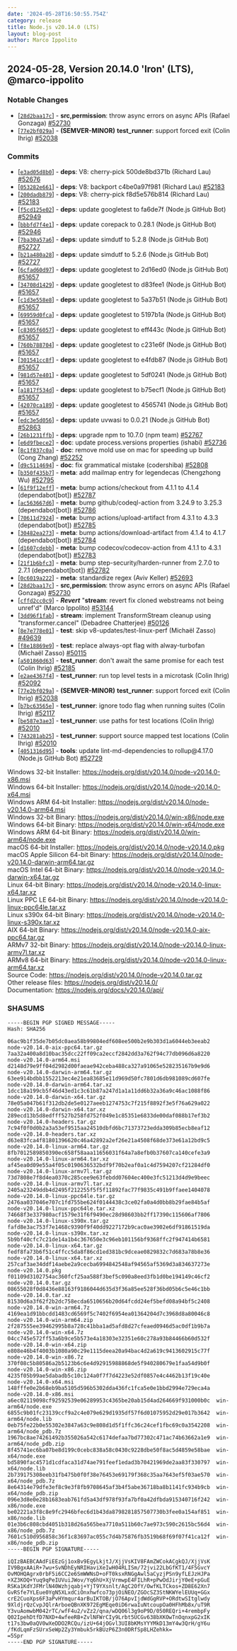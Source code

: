 ```yaml
---
date: '2024-05-28T16:50:55.754Z'
category: release
title: Node.js v20.14.0 (LTS)
layout: blog-post
author: Marco Ippolito
---
```


## 2024-05-28, Version 20.14.0 'Iron' (LTS), @marco-ippolito

### Notable Changes

- \[[`28d2baa17c`](https://github.com/nodejs/node/commit/28d2baa17c)] - **src,permission**: throw async errors on async APIs (Rafael Gonzaga) [#52730](https://github.com/nodejs/node/pull/52730)
- \[[`77e2bf029a`](https://github.com/nodejs/node/commit/77e2bf029a)] - **(SEMVER-MINOR)** **test_runner**: support forced exit (Colin Ihrig) [#52038](https://github.com/nodejs/node/pull/52038)

### Commits

- \[[`e3ad05d8b0`](https://github.com/nodejs/node/commit/e3ad05d8b0)] - **deps**: V8: cherry-pick 500de8bd371b (Richard Lau) [#52676](https://github.com/nodejs/node/pull/52676)
- \[[`053282e661`](https://github.com/nodejs/node/commit/053282e661)] - **deps**: V8: backport c4be0a97f981 (Richard Lau) [#52183](https://github.com/nodejs/node/pull/52183)
- \[[`200dadb879`](https://github.com/nodejs/node/commit/200dadb879)] - **deps**: V8: cherry-pick f8d5e576b814 (Richard Lau) [#52183](https://github.com/nodejs/node/pull/52183)
- \[[`f5cd125e02`](https://github.com/nodejs/node/commit/f5cd125e02)] - **deps**: update googletest to fa6de7f (Node.js GitHub Bot) [#52949](https://github.com/nodejs/node/pull/52949)
- \[[`bbbfd7f4e1`](https://github.com/nodejs/node/commit/bbbfd7f4e1)] - **deps**: update corepack to 0.28.1 (Node.js GitHub Bot) [#52946](https://github.com/nodejs/node/pull/52946)
- \[[`7ba30a57a6`](https://github.com/nodejs/node/commit/7ba30a57a6)] - **deps**: update simdutf to 5.2.8 (Node.js GitHub Bot) [#52727](https://github.com/nodejs/node/pull/52727)
- \[[`b21a480a28`](https://github.com/nodejs/node/commit/b21a480a28)] - **deps**: update simdutf to 5.2.6 (Node.js GitHub Bot) [#52727](https://github.com/nodejs/node/pull/52727)
- \[[`6cfad60d97`](https://github.com/nodejs/node/commit/6cfad60d97)] - **deps**: update googletest to 2d16ed0 (Node.js GitHub Bot) [#51657](https://github.com/nodejs/node/pull/51657)
- \[[`34708d1429`](https://github.com/nodejs/node/commit/34708d1429)] - **deps**: update googletest to d83fee1 (Node.js GitHub Bot) [#51657](https://github.com/nodejs/node/pull/51657)
- \[[`c1d3e558e8`](https://github.com/nodejs/node/commit/c1d3e558e8)] - **deps**: update googletest to 5a37b51 (Node.js GitHub Bot) [#51657](https://github.com/nodejs/node/pull/51657)
- \[[`69959d0fca`](https://github.com/nodejs/node/commit/69959d0fca)] - **deps**: update googletest to 5197b1a (Node.js GitHub Bot) [#51657](https://github.com/nodejs/node/pull/51657)
- \[[`c8305f6057`](https://github.com/nodejs/node/commit/c8305f6057)] - **deps**: update googletest to eff443c (Node.js GitHub Bot) [#51657](https://github.com/nodejs/node/pull/51657)
- \[[`760b788704`](https://github.com/nodejs/node/commit/760b788704)] - **deps**: update googletest to c231e6f (Node.js GitHub Bot) [#51657](https://github.com/nodejs/node/pull/51657)
- \[[`301541cc8f`](https://github.com/nodejs/node/commit/301541cc8f)] - **deps**: update googletest to e4fdb87 (Node.js GitHub Bot) [#51657](https://github.com/nodejs/node/pull/51657)
- \[[`981d57e401`](https://github.com/nodejs/node/commit/981d57e401)] - **deps**: update googletest to 5df0241 (Node.js GitHub Bot) [#51657](https://github.com/nodejs/node/pull/51657)
- \[[`a1817f534d`](https://github.com/nodejs/node/commit/a1817f534d)] - **deps**: update googletest to b75ecf1 (Node.js GitHub Bot) [#51657](https://github.com/nodejs/node/pull/51657)
- \[[`42070ca189`](https://github.com/nodejs/node/commit/42070ca189)] - **deps**: update googletest to 4565741 (Node.js GitHub Bot) [#51657](https://github.com/nodejs/node/pull/51657)
- \[[`edc3e5d056`](https://github.com/nodejs/node/commit/edc3e5d056)] - **deps**: update uvwasi to 0.0.21 (Node.js GitHub Bot) [#52863](https://github.com/nodejs/node/pull/52863)
- \[[`26b1231ffb`](https://github.com/nodejs/node/commit/26b1231ffb)] - **deps**: upgrade npm to 10.7.0 (npm team) [#52767](https://github.com/nodejs/node/pull/52767)
- \[[`e6d9fbece2`](https://github.com/nodejs/node/commit/e6d9fbece2)] - **doc**: update process.versions properties (ishabi) [#52736](https://github.com/nodejs/node/pull/52736)
- \[[`8c1f837c0a`](https://github.com/nodejs/node/commit/8c1f837c0a)] - **doc**: remove mold use on mac for speeding up build (Cong Zhang) [#52252](https://github.com/nodejs/node/pull/52252)
- \[[`d9c5114694`](https://github.com/nodejs/node/commit/d9c5114694)] - **doc**: fix grammatical mistake (codershiba) [#52808](https://github.com/nodejs/node/pull/52808)
- \[[`b350f435b7`](https://github.com/nodejs/node/commit/b350f435b7)] - **meta**: add mailmap entry for legendecas (Chengzhong Wu) [#52795](https://github.com/nodejs/node/pull/52795)
- \[[`61f9f12eff`](https://github.com/nodejs/node/commit/61f9f12eff)] - **meta**: bump actions/checkout from 4.1.1 to 4.1.4 (dependabot\[bot]) [#52787](https://github.com/nodejs/node/pull/52787)
- \[[`ac563667d6`](https://github.com/nodejs/node/commit/ac563667d6)] - **meta**: bump github/codeql-action from 3.24.9 to 3.25.3 (dependabot\[bot]) [#52786](https://github.com/nodejs/node/pull/52786)
- \[[`70611d7924`](https://github.com/nodejs/node/commit/70611d7924)] - **meta**: bump actions/upload-artifact from 4.3.1 to 4.3.3 (dependabot\[bot]) [#52785](https://github.com/nodejs/node/pull/52785)
- \[[`30482ea273`](https://github.com/nodejs/node/commit/30482ea273)] - **meta**: bump actions/download-artifact from 4.1.4 to 4.1.7 (dependabot\[bot]) [#52784](https://github.com/nodejs/node/pull/52784)
- \[[`d1607cdebb`](https://github.com/nodejs/node/commit/d1607cdebb)] - **meta**: bump codecov/codecov-action from 4.1.1 to 4.3.1 (dependabot\[bot]) [#52783](https://github.com/nodejs/node/pull/52783)
- \[[`21f1b6bfc3`](https://github.com/nodejs/node/commit/21f1b6bfc3)] - **meta**: bump step-security/harden-runner from 2.7.0 to 2.7.1 (dependabot\[bot]) [#52782](https://github.com/nodejs/node/pull/52782)
- \[[`0c6019a222`](https://github.com/nodejs/node/commit/0c6019a222)] - **meta**: standardize regex (Aviv Keller) [#52693](https://github.com/nodejs/node/pull/52693)
- \[[`28d2baa17c`](https://github.com/nodejs/node/commit/28d2baa17c)] - **src,permission**: throw async errors on async APIs (Rafael Gonzaga) [#52730](https://github.com/nodejs/node/pull/52730)
- \[[`cffd2cc0c9`](https://github.com/nodejs/node/commit/cffd2cc0c9)] - _**Revert**_ "**stream**: revert fix cloned webstreams not being unref'd" (Marco Ippolito) [#53144](https://github.com/nodejs/node/pull/53144)
- \[[`3dd96f1fab`](https://github.com/nodejs/node/commit/3dd96f1fab)] - **stream**: implement TransformStream cleanup using "transformer.cancel" (Debadree Chatterjee) [#50126](https://github.com/nodejs/node/pull/50126)
- \[[`8e7e778e01`](https://github.com/nodejs/node/commit/8e7e778e01)] - **test**: skip v8-updates/test-linux-perf (Michaël Zasso) [#49639](https://github.com/nodejs/node/pull/49639)
- \[[`f8e18869e9`](https://github.com/nodejs/node/commit/f8e18869e9)] - **test**: replace always-opt flag with alway-turbofan (Michaël Zasso) [#50115](https://github.com/nodejs/node/pull/50115)
- \[[`a501860d63`](https://github.com/nodejs/node/commit/a501860d63)] - **test_runner**: don't await the same promise for each test (Colin Ihrig) [#52185](https://github.com/nodejs/node/pull/52185)
- \[[`e2ae4367f4`](https://github.com/nodejs/node/commit/e2ae4367f4)] - **test_runner**: run top level tests in a microtask (Colin Ihrig) [#52092](https://github.com/nodejs/node/pull/52092)
- \[[`77e2bf029a`](https://github.com/nodejs/node/commit/77e2bf029a)] - **(SEMVER-MINOR)** **test_runner**: support forced exit (Colin Ihrig) [#52038](https://github.com/nodejs/node/pull/52038)
- \[[`b7bc63565e`](https://github.com/nodejs/node/commit/b7bc63565e)] - **test_runner**: ignore todo flag when running suites (Colin Ihrig) [#52117](https://github.com/nodejs/node/pull/52117)
- \[[`be587e3ae3`](https://github.com/nodejs/node/commit/be587e3ae3)] - **test_runner**: use paths for test locations (Colin Ihrig) [#52010](https://github.com/nodejs/node/pull/52010)
- \[[`743281ab25`](https://github.com/nodejs/node/commit/743281ab25)] - **test_runner**: support source mapped test locations (Colin Ihrig) [#52010](https://github.com/nodejs/node/pull/52010)
- \[[`4051316d95`](https://github.com/nodejs/node/commit/4051316d95)] - **tools**: update lint-md-dependencies to rollup\@4.17.0 (Node.js GitHub Bot) [#52729](https://github.com/nodejs/node/pull/52729)

Windows 32-bit Installer: https://nodejs.org/dist/v20.14.0/node-v20.14.0-x86.msi \
Windows 64-bit Installer: https://nodejs.org/dist/v20.14.0/node-v20.14.0-x64.msi \
Windows ARM 64-bit Installer: https://nodejs.org/dist/v20.14.0/node-v20.14.0-arm64.msi \
Windows 32-bit Binary: https://nodejs.org/dist/v20.14.0/win-x86/node.exe \
Windows 64-bit Binary: https://nodejs.org/dist/v20.14.0/win-x64/node.exe \
Windows ARM 64-bit Binary: https://nodejs.org/dist/v20.14.0/win-arm64/node.exe \
macOS 64-bit Installer: https://nodejs.org/dist/v20.14.0/node-v20.14.0.pkg \
macOS Apple Silicon 64-bit Binary: https://nodejs.org/dist/v20.14.0/node-v20.14.0-darwin-arm64.tar.gz \
macOS Intel 64-bit Binary: https://nodejs.org/dist/v20.14.0/node-v20.14.0-darwin-x64.tar.gz \
Linux 64-bit Binary: https://nodejs.org/dist/v20.14.0/node-v20.14.0-linux-x64.tar.xz \
Linux PPC LE 64-bit Binary: https://nodejs.org/dist/v20.14.0/node-v20.14.0-linux-ppc64le.tar.xz \
Linux s390x 64-bit Binary: https://nodejs.org/dist/v20.14.0/node-v20.14.0-linux-s390x.tar.xz \
AIX 64-bit Binary: https://nodejs.org/dist/v20.14.0/node-v20.14.0-aix-ppc64.tar.gz \
ARMv7 32-bit Binary: https://nodejs.org/dist/v20.14.0/node-v20.14.0-linux-armv7l.tar.xz \
ARMv8 64-bit Binary: https://nodejs.org/dist/v20.14.0/node-v20.14.0-linux-arm64.tar.xz \
Source Code: https://nodejs.org/dist/v20.14.0/node-v20.14.0.tar.gz \
Other release files: https://nodejs.org/dist/v20.14.0/ \
Documentation: https://nodejs.org/docs/v20.14.0/api/

### SHASUMS

```
-----BEGIN PGP SIGNED MESSAGE-----
Hash: SHA256

06ac9b1f35de7b05dc0aea58b99804edf608ee500b2e9b303d1a6044eb3eeab2  node-v20.14.0-aix-ppc64.tar.gz
7aa32a400a8d10bac35dcc22ff09ca2eccf2842dd3a762f94c77db096d6a8220  node-v20.14.0-arm64.msi
d2148d79e9ff04d2982d00faeae942ceba488ca327a91065e528235167b9e9d6  node-v20.14.0-darwin-arm64.tar.gz
63ee914bdbb1552213ec4e21ea83685e11d969d50fc7801d6db981089cd607fe  node-v20.14.0-darwin-arm64.tar.xz
1dcc18a199cb5f46d43ed1c3c61b87a247d1a1a11dd6b32a36a9c46ac1088f86  node-v20.14.0-darwin-x64.tar.gz
78e05a047b61f312db2de5e0127aeeb1274753c7f215f8892f3e5f76a629a022  node-v20.14.0-darwin-x64.tar.xz
289ecd13b5d8edfff527b258fd752f049e1c85351e6833de00daf088b17ef3b2  node-v20.14.0-headers.tar.gz
7c94f0f0d0b2a3a53ef9515aa24510dbfd6bc71373723edda309b85ecb8eaf12  node-v20.14.0-headers.tar.xz
d63e83fca4f81801396620c46a42892a2ef26e21a4508f68de373e61a12bd9c5  node-v20.14.0-linux-arm64.tar.gz
8fb7012589850390ec658f58aaa11656031f64a7a8efb0b37607ca140cefe3a9  node-v20.14.0-linux-arm64.tar.xz
af45ea0d09e55a4f05c0190636532bdf9f70b2eaf0a1c4d7594207cf21284df0  node-v20.14.0-linux-armv7l.tar.gz
73d7808e7f8d4ea0370c285cee9e63febdd07604ec400e3fc51213d4d9e9beec  node-v20.14.0-linux-armv7l.tar.xz
2405a23249ddb4d2495f212255f5f5f11892fac77f9835c491b9ffaee1404078  node-v20.14.0-linux-ppc64le.tar.gz
2476aa037046e707c1fd755be624f0144438c3ce02fa0a4d0bb8b29fae84b5af  node-v20.14.0-linux-ppc64le.tar.xz
74668f3e337980acf1579e31f6f9490ec28d98603bb2ff17390c115606af7806  node-v20.14.0-linux-s390x.tar.gz
fafd8e3ac753f7e1468c9390f9f40dd9227172b9cac0ae3902e6df91861519da  node-v20.14.0-linux-s390x.tar.xz
5b9bf40cfc7c21de14a1b4c367650e3c96eb101156bf9368ffc2f947414b6581  node-v20.14.0-linux-x64.tar.gz
fedf8fa73b6f51c4ffcc5da8f86cd1ed381bc9dceae0829832c7d683a78b8e36  node-v20.14.0-linux-x64.tar.xz
257caf3ae34ddf14aebe2a9cecba6994842548af94565af5369d3a834637273e  node-v20.14.0.pkg
f01109d3102754ac360fcf25aa588f3bef5c090a8eed3fb1d0be194149c46cf2  node-v20.14.0.tar.gz
08655028f0d8436e88163f9186044d635d3f36a85ee528f36bd05b6c5e46c1bb  node-v20.14.0.tar.xz
81530d6a3f62f2b2dc758ecda6510656b20d64fcdd24ef5befd08a94bf5c2408  node-v20.14.0-win-arm64.7z
4169ea1d91bbcdd1483cd6569f5c7402f6954ea01364204d7c3968d8a80046c8  node-v20.14.0-win-arm64.zip
2f287555ee39462995b8a728c41bba1ad5afd8d27cfeaed0946d5ac0df1b9b7a  node-v20.14.0-win-x64.7z
04cc745e572ff53a6b9ce5b573e4a18303e32351e60c278a93b84466b60d532f  node-v20.14.0-win-x64.zip
e808e46b4f4003b1080a90c29e1115deea20a94bac4d2a619c9413602915c77f  node-v20.14.0-win-x86.7z
370f08c5b80586a2b5123b6c6e4d92915988868de5f940280679e1faa54d9b0f  node-v20.14.0-win-x86.zip
4235f05b99ae5dabadb5c10c124a0f7f7d4223e52df0857e4c4462b13f19c40e  node-v20.14.0-x64.msi
148fffe0e2b68eb9ba5105d596b5302dda436fc1fca5e0e1bbd2994e729eca4a  node-v20.14.0-x86.msi
a6ec02119098cf92592539e06289953c4365be20ab15d4ad264669f931000b0c  win-arm64/node.exe
6855c9b01fc23139ccf9a2c4e079e629d1935df57f6d01075952d29e017b3642  win-arm64/node.lib
0eb75fe22b0e55302e3847a63c9e808d1d5f1ffc36c24cef1fbc69c0a3542208  win-arm64/node_pdb.7z
1967bc8ae74261492b355026a542c6174defaa7bd77302c471ac74b63662a1e9  win-arm64/node_pdb.zip
8f45741ec6ba07be8d199c0cebc838a58c0430c9228dbe50f8ac5d4859e58bae  win-x64/node.exe
bd5890fac4571d1cdfaca31d74ae791feef1edad3b70421969de2aa83f330797  win-x64/node.lib
2b739175308eeb31fb475b0f0f38e76453e69179f368c35aa7643ef5f03ae570  win-x64/node_pdb.7z
8e64314e79dfe3ef8c9e3f8fb9708645af3b4f5abe36718ba8b1141fc934b9cb  win-x64/node_pdb.zip
096e3d8e0e28b1683eab761fd5a43df978f93fa7bf0a42dfbda915340716f242  win-x86/node.exe
be02221a3f8c8e9fc2946bfec6d1b43da8798281857507730b3fee0a154af851  win-x86/node.lib
01e3b6c808cbd4051b318d26a565bea7710a511b60c7ae973c590c2615bc56d4  win-x86/node_pdb.7z
7601c510d956858c36f1c83697ac055c7d4b75876fb3519b68f69f07f41ca12f  win-x86/node_pdb.zip
-----BEGIN PGP SIGNATURE-----

iQIzBAEBCAAdFiEEzGj1oxBv9EgyLkjtJ/XjjVsKIV8FAmZWCokACgkQJ/XjjVsK
IV9BgxAAiR+7wu+SvNDhEyNRIHaviXeIwH04RLISm/72jvi22LbGfKT1/4F5GvcY
OvMOHQAgrx0rbF5i6CC2e6SmWWNsD+oFT0ksxRNGgAwl5aCyzjPSn9yfLEJzHJPa
+XZ3KOQ+Yuq9qPeIUVuiJWov/Yq6hU+XjVrmwpE4FILhR+pPwOdJirjY0eE+pGuE
RSKa1KdYJFMrlN40Wzhjqabj+YjT9YXsnlt/AgC2OfY/OwfKLTCkos+ZD8E62Xn7
GvRSfe7YLEue0YgN5XLxdCiOnxhwfco73pjOiNEO/ZGOcSZ3StNKWYelEUUq+GGx
crE2CuoXps6F3aPvHYmqur4arBuIKTOB/jO76ApvIjdWdGgRVP+ORdtwSItglwdy
9XldjrQzCvpJQlrArboeQBnXK972EgMEqe0iD6rwaIuNtcoupOa0HFhMb8x/uT9R
Y3vuAomwbM042rTC/wfF4u2/vZz2/qna/wDQ06l3g9oP9D/050REQri+4rembpFy
Q02IpehDtfD7NXD+4wfeeRB+ZvlNFWrCIy9Lrbt5UCGv638bXKOwTnOqnxpG2xIK
t17s3bw0aQV0wXeDDO2RCQu/izU+64jOGvl3UI8bKMsYYYMkD13mY4w3QrH/gY6u
/fKdLqmFzSUrxSeWp2Zy3Ymbuk5rkBUzP6Z3n0DRfSp8LHZehkk=
=5Spr
-----END PGP SIGNATURE-----
```
